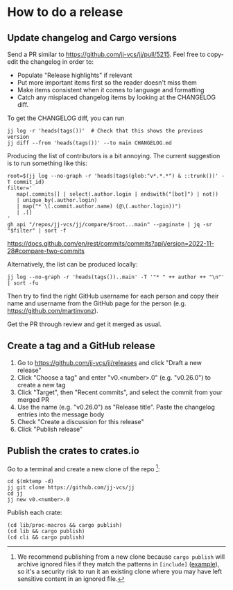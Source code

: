 # How to do a release

## Update changelog and Cargo versions

Send a PR similar to <https://github.com/jj-vcs/jj/pull/5215>. Feel free to
copy-edit the changelog in order to:

- Populate "Release highlights" if relevant
- Put more important items first so the reader doesn't miss them
- Make items consistent when it comes to language and formatting
- Catch any misplaced changelog items by looking at the CHANGELOG diff.

To get the CHANGELOG diff, you can run

```shellsession
jj log -r 'heads(tags())'  # Check that this shows the previous version
jj diff --from 'heads(tags())' --to main CHANGELOG.md
```

Producing the list of contributors is a bit annoying. The current suggestion is
to run something like this:

```shellsession
root=$(jj log --no-graph -r 'heads(tags(glob:"v*.*.*") & ::trunk())' -T commit_id)
filter='
   map(.commits[] | select(.author.login | endswith("[bot]") | not))
   | unique_by(.author.login)
   | map("* \(.commit.author.name) (@\(.author.login))")
   | .[]
'
gh api "/repos/jj-vcs/jj/compare/$root...main" --paginate | jq -sr "$filter" | sort -f
```

<https://docs.github.com/en/rest/commits/commits?apiVersion=2022-11-28#compare-two-commits>

Alternatively, the list can be produced locally:

```shellsession
jj log --no-graph -r 'heads(tags())..main' -T '"* " ++ author ++ "\n"' | sort -fu
```

Then try to find the right GitHub username for each person and copy their name
and username from the GitHub page for the person
(e.g. <https://github.com/martinvonz>).

Get the PR through review and get it merged as usual.

## Create a tag and a GitHub release

1. Go to <https://github.com/jj-vcs/jj/releases> and click "Draft a new release"
2. Click "Choose a tag" and enter "v0.\<number\>.0" (e.g. "v0.26.0") to create a
   new tag
3. Click "Target", then "Recent commits", and select the commit from your merged
   PR
4. Use the name (e.g. "v0.26.0") as "Release title". Paste the changelog entries
   into the message body
5. Check "Create a discussion for this release"
6. Click "Publish release"

## Publish the crates to crates.io

Go to a terminal and create a new clone of the repo [^1]:

```shellsession
cd $(mktemp -d)
jj git clone https://github.com/jj-vcs/jj
cd jj
jj new v0.<number>.0
```

Publish each crate:

```shellsession
(cd lib/proc-macros && cargo publish)
(cd lib && cargo publish)
(cd cli && cargo publish)
```

[^1]:
    We recommend publishing from a new clone because `cargo publish` will
    archive ignored files if they match the patterns in `[include]`
    ([example](https://github.com/jj-vcs/jj/blob/b95628c398c6c3d11f41bdf53d0aef11f92ee96d/lib/Cargo.toml#L15-L22)),
    so it's a security risk to run it an existing clone where you may have
    left sensitive content in an ignored file.
